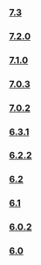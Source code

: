 ### [7.3](https://github.com/PAXSTORE/paxstore-openapi-java-sdk/tree/paxstore-openapi-java-sdk-7.3) 
### [7.2.0](https://github.com/PAXSTORE/paxstore-openapi-java-sdk/tree/paxstore-openapi-java-sdk-7.2.0) 
### [7.1.0](https://github.com/PAXSTORE/paxstore-openapi-java-sdk/tree/paxstore-openapi-java-sdk-7.1.0) 
### [7.0.3](https://github.com/PAXSTORE/paxstore-openapi-java-sdk/tree/paxstore-openapi-java-sdk-7.0.3) 
### [7.0.2](https://github.com/PAXSTORE/paxstore-openapi-java-sdk/tree/paxstore-openapi-java-sdk-7.0.2) 
### [6.3.1](https://github.com/PAXSTORE/paxstore-openapi-java-sdk/tree/paxstore-openapi-java-sdk-6.3.1)  
### [6.2.2](https://github.com/PAXSTORE/paxstore-openapi-java-sdk/tree/paxstore-openapi-java-sdk-6.2.2)  
### [6.2](https://github.com/PAXSTORE/paxstore-openapi-java-sdk/tree/paxstore-openapi-java-sdk-6.2)  
### [6.1](https://github.com/PAXSTORE/paxstore-openapi-java-sdk/tree/paxstore-openapi-java-sdk-6.1)  
### [6.0.2](https://github.com/PAXSTORE/paxstore-openapi-java-sdk/tree/paxstore-openapi-java-sdk-6.0.2)
### [6.0](https://github.com/PAXSTORE/paxstore-openapi-java-sdk/tree/paxstore-openapi-java-sdk-6.0)